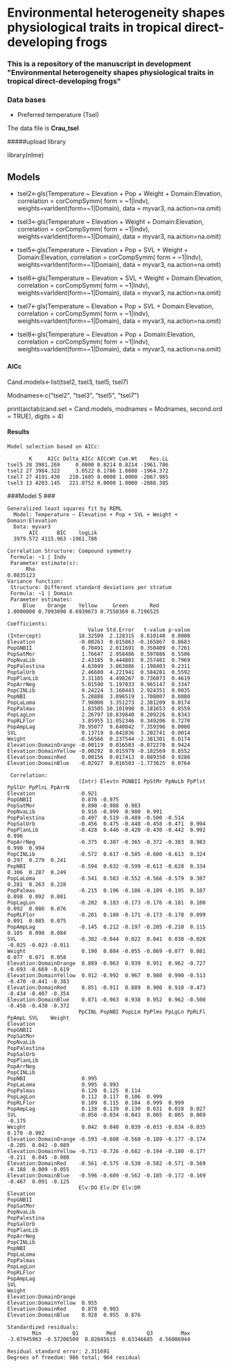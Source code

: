 # Environmental heterogeneity shapes physiological traits in tropical direct-developing frogs

### This is a repository of the manuscript in development "Environmental heterogeneity shapes physiological traits in tropical direct-developing frogs"


### Data bases

* Preferred temperature (Tsel)

The data file is **Crau_tsel** 

#####upload library

library(nlme)

## Models

* tsel2<-gls(Temperature ~ Elevation + Pop + Weight + Domain:Elevation, correlation = corCompSymm( form = ~1|Indv), weights=varIdent(form=~1|Domain), data = myvar3, na.action=na.omit)


* tsel3<-gls(Temperature ~ Elevation + Weight + Domain:Elevation, correlation = corCompSymm( form = ~1|Indv), weights=varIdent(form=~1|Domain), data = myvar3, na.action=na.omit)


* tsel5<-gls(Temperature ~ Elevation + Pop + SVL + Weight + Domain:Elevation, correlation = corCompSymm( form = ~1|Indv), weights=varIdent(form=~1|Domain), data = myvar3, na.action=na.omit) 


* tsel6<-gls(Temperature ~ Elevation + SVL + Weight + Domain:Elevation, correlation = corCompSymm( form = ~1|Indv), weights=varIdent(form=~1|Domain), data = myvar3, na.action=na.omit)


* tsel7<-gls(Temperature ~ Elevation + Pop + SVL + Domain:Elevation, correlation = corCompSymm( form = ~1|Indv), weights=varIdent(form=~1|Domain), data = myvar3, na.action=na.omit)


* tsel8<-gls(Temperature ~ Elevation + Pop + Domain:Elevation, correlation = corCompSymm( form = ~1|Indv), weights=varIdent(form=~1|Domain), data = myvar3, na.action=na.omit)


###
#### AICc
Cand.models<-list(tsel2, tsel3, tsel5, tsel7)

Modnames<-c("tsel2", "tsel3", "tsel5", "tsel7")

print(aictab(cand.set = Cand.models, modnames = Modnames,
             second.ord = TRUE), digits = 4)


#### Results

```
Model selection based on AICc:

       K     AICc Delta_AICc AICcWt Cum.Wt    Res.LL
tsel5 28 3981.269     0.0000 0.8214 0.8214 -1961.786
tsel2 27 3984.322     3.0522 0.1786 1.0000 -1964.372
tsel7 27 4191.430   210.1605 0.0000 1.0000 -2067.965
tsel3 13 4203.145   221.8752 0.0000 1.0000 -2088.385

```

###Model 5 ###

```
Generalized least squares fit by REML
  Model: Temperature ~ Elevation + Pop + SVL + Weight + Domain:Elevation 
  Data: myvar3 
       AIC      BIC    logLik
  3979.572 4115.963 -1961.786

Correlation Structure: Compound symmetry
 Formula: ~1 | Indv 
 Parameter estimate(s):
      Rho 
0.0835123 
Variance function:
 Structure: Different standard deviations per stratum
 Formula: ~1 | Domain 
 Parameter estimates:
     Blue    Orange    Yellow     Green       Red 
1.0000000 0.7093090 0.6939673 0.7550369 0.7196525 

Coefficients:
                          Value Std.Error   t-value p-value
(Intercept)            18.32509  2.128315  8.610140  0.0000
Elevation              -0.00263  0.015863 -0.165867  0.8683
PopGNBII                0.70491  2.011691  0.350409  0.7261
PopSatMor               1.76647  2.958486  0.597086  0.5506
PopNvaLib               2.43185  9.444801  0.257481  0.7969
PopPalestina            4.63049  3.863886  1.198403  0.2311
PopSalUrb               2.46680  4.221941  0.584281  0.5592
PopPlanLib              3.31105  4.498267  0.736073  0.4619
PopArrNeg               5.01590  5.197033  0.965147  0.3347
PopCINLib               9.24224  3.160443  2.924351  0.0035
PopNBI                  5.28888  3.096519  1.708007  0.0880
PopLaLoma               7.98008  3.351273  2.381209  0.0174
PopPalmas               1.83505 10.101990  0.181653  0.8559
PopLagLon               2.26797 10.839840  0.209226  0.8343
PopRLFlor               3.85955 11.052346  0.349206  0.7270
PopAmpLag              70.95077  9.640842  7.359396  0.0000
SVL                     0.13719  0.042836  3.202741  0.0014
Weight                 -0.56566  0.237544 -2.381301  0.0174
Elevation:DomainOrange -0.00119  0.016503 -0.072270  0.9424
Elevation:DomainYellow -0.00292  0.015979 -0.182569  0.8552
Elevation:DomainRed     0.00156  0.017413  0.089350  0.9288
Elevation:DomainBlue   -0.02927  0.016503 -1.773625  0.0764

 Correlation: 
                       (Intr) Elevtn PGNBII PpStMr PpNvLb PpPlst PpSlUr PpPlnL PpArrN
Elevation              -0.921                                                        
PopGNBII                0.876 -0.975                                                 
PopSatMor               0.890 -0.988  0.983                                          
PopNvaLib               0.916 -0.999  0.980  0.991                                   
PopPalestina           -0.497  0.519 -0.489 -0.500 -0.514                            
PopSalUrb              -0.456  0.475 -0.448 -0.458 -0.471  0.994                     
PopPlanLib             -0.428  0.446 -0.420 -0.430 -0.442  0.992  0.996              
PopArrNeg              -0.375  0.387 -0.365 -0.372 -0.383  0.983  0.990  0.994       
PopCINLib              -0.572  0.617 -0.585 -0.600 -0.613  0.324  0.297  0.279  0.241
PopNBI                 -0.594  0.632 -0.599 -0.613 -0.628  0.334  0.306  0.287  0.249
PopLaLoma              -0.541  0.583 -0.552 -0.566 -0.579  0.307  0.281  0.263  0.228
PopPalmas              -0.215  0.196 -0.186 -0.189 -0.195  0.107  0.098  0.092  0.081
PopLagLon              -0.202  0.183 -0.173 -0.176 -0.181  0.100  0.092  0.086  0.076
PopRLFlor              -0.201  0.180 -0.171 -0.173 -0.178  0.099  0.091  0.085  0.075
PopAmpLag              -0.145  0.212 -0.197 -0.205 -0.210  0.115  0.105  0.098  0.084
SVL                    -0.302 -0.044  0.022  0.041  0.038 -0.028 -0.025 -0.023 -0.011
Weight                  0.190  0.084 -0.055 -0.069 -0.077  0.081  0.077  0.071  0.058
Elevation:DomainOrange  0.889 -0.963  0.939  0.951  0.962 -0.727 -0.693 -0.669 -0.619
Elevation:DomainYellow  0.912 -0.992  0.967  0.980  0.990 -0.513 -0.470 -0.441 -0.383
Elevation:DomainRed     0.851 -0.911  0.889  0.900  0.910 -0.473 -0.434 -0.407 -0.354
Elevation:DomainBlue    0.871 -0.963  0.938  0.952  0.962 -0.500 -0.458 -0.430 -0.372
                       PpCINL PopNBI PopLLm PpPlms PpLgLn PpRLFl PpAmpL SVL    Weight
Elevation                                                                            
PopGNBII                                                                             
PopSatMor                                                                            
PopNvaLib                                                                            
PopPalestina                                                                         
PopSalUrb                                                                            
PopPlanLib                                                                           
PopArrNeg                                                                            
PopCINLib                                                                            
PopNBI                  0.995                                                        
PopLaLoma               0.995  0.993                                                 
PopPalmas               0.120  0.125  0.114                                          
PopLagLon               0.112  0.117  0.106  0.999                                   
PopRLFlor               0.109  0.115  0.104  0.999  0.999                            
PopAmpLag               0.138  0.139  0.130  0.031  0.028  0.027                     
SVL                    -0.050 -0.034 -0.043  0.065  0.065  0.069 -0.175              
Weight                  0.042  0.040  0.039 -0.033 -0.034 -0.035  0.170 -0.902       
Elevation:DomainOrange -0.593 -0.608 -0.560 -0.189 -0.177 -0.174 -0.205  0.042 -0.089
Elevation:DomainYellow -0.713 -0.726 -0.682 -0.194 -0.180 -0.177 -0.211  0.045 -0.080
Elevation:DomainRed    -0.561 -0.575 -0.530 -0.582 -0.571 -0.569 -0.188  0.009 -0.055
Elevation:DomainBlue   -0.596 -0.609 -0.562 -0.185 -0.172 -0.169 -0.467  0.091 -0.125
                       Elv:DO Elv:DY Elv:DR
Elevation                                  
PopGNBII                                   
PopSatMor                                  
PopNvaLib                                  
PopPalestina                               
PopSalUrb                                  
PopPlanLib                                 
PopArrNeg                                  
PopCINLib                                  
PopNBI                                     
PopLaLoma                                  
PopPalmas                                  
PopLagLon                                  
PopRLFlor                                  
PopAmpLag                                  
SVL                                        
Weight                                     
Elevation:DomainOrange                     
Elevation:DomainYellow  0.955              
Elevation:DomainRed     0.878  0.903       
Elevation:DomainBlue    0.928  0.955  0.876

Standardized residuals:
        Min          Q1         Med          Q3         Max 
-3.07945963 -0.57206509  0.02045615  0.63346685  4.56006944 

Residual standard error: 2.311691 
Degrees of freedom: 986 total; 964 residual
```

